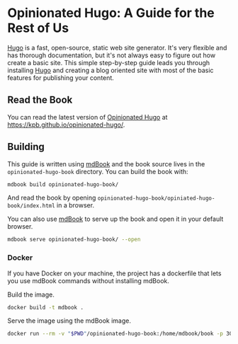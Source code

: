 # Opinionated Hugo: A Guide for the Rest of Us

[Hugo][hugo] is a fast, open-source, static web site generator. It's very flexible and has thorough documentation, but
it's not always easy to figure out how create a basic site. This simple step-by-step guide leads you through installing
[Hugo][hugo] and creating a blog oriented site with most of the basic features for publishing your content.

## Read the Book

You can read the latest version of [Opinionated Hugo][opinionated-hugo] at https://kpb.github.io/opinionated-hugo/.

## Building

This guide is written using [mdBook][mdbook] and the book source lives in the `opinionated-hugo-book` directory. You can
build the book with:

```bash
mdbook build opinionated-hugo-book/
```

And read the book by opening `opinionated-hugo-book/opiniated-hugo-book/index.html` in a browser.

You can also use [mdBook][mdbook] to serve up the book and open it in your default browser.

```bash
mdbook serve opinionated-hugo-book/ --open
```

### Docker

If you have Docker on your machine, the project has a dockerfile that lets you use mdBook commands without installing
mdBook.

Build the image.

```bash
docker build -t mdbook .
```

Serve the image using the mdBook image.

```bash
docker run --rm -v "$PWD"/opinionated-hugo-book:/home/mdbook/book -p 3000:3000 --init mdbook serve -n 0.0.0.0
```

<!-- ref links -->
[hugo]: https://gohugo.io/ "Hugo home page"
[mdbook]: https://rust-lang.github.io/mdBook/ "Introduction to mdBook"
[opinionated-hugo]: https://kpb.github.io/opinionated-hugo/ "Opinionated Hugo GH Pages"
